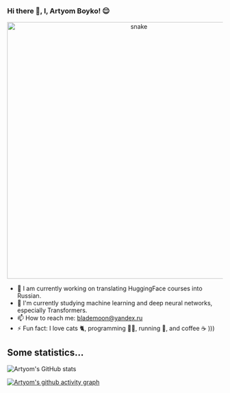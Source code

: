 ### Hi there 👋, I, Artyom Boyko! 😌 

<p align="center">
 <img width="600" src="assets/github-snake.svg" alt="snake"/>
</p>

- 🔭 I am currently working on translating HuggingFace courses into Russian.
- 🌱 I'm currently studying machine learning and deep neural networks, especially Transformers.
- 📫 How to reach me: blademoon@yandex.ru
- ⚡ Fun fact: I love cats 🐈, programming 👨‍💻, running 🏃, and coffee ☕ )))

## Some statistics...

![Artyom's GitHub stats](https://github-readme-stats.vercel.app/api?username=blademoon&show_icons=true&theme=transparent&show=reviews,discussions_started,discussions_answered,prs_merged,prs_merged_percentage)

[![Artyom's github activity graph](https://github-readme-activity-graph.vercel.app/graph?username=blademoon&theme=github-compact)](https://github.com/ashutosh00710/github-readme-activity-graph)

<!--
**blademoon/blademoon** is a ✨ _special_ ✨ repository because its `README.md` (this file) appears on your GitHub profile.

Here are some ideas to get you started:


- 👯 I’m looking to collaborate on ...
- 🤔 I’m looking for help with ...
- 💬 Ask me about ...
- 😄 Pronouns: ...
- ⚡ Fun fact: ...
-->



